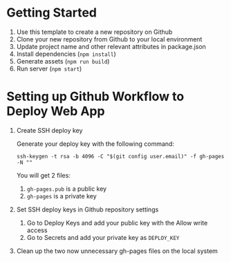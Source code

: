 # Getting Started
1. Use this template to create a new repository on Github
2. Clone your new repository from Github to your local environment
3. Update project name and other relevant attributes in package.json
4. Install dependencies (`npm install`)
5. Generate assets (`npm run build`)
6. Run server (`npm start`)

# Setting up Github Workflow to Deploy Web App
1. Create SSH deploy key

    Generate your deploy key with the following command:
    ```
    ssh-keygen -t rsa -b 4096 -C "$(git config user.email)" -f gh-pages -N ""
    ```
    You will get 2 files:
    1. `gh-pages.pub` is a public key
    2. `gh-pages` is a private key

2. Set SSH deploy keys in Github repository settings
   1. Go to Deploy Keys and add your public key with the Allow write access
   2. Go to Secrets and add your private key as `DEPLOY_KEY`

3. Clean up the two now unnecessary gh-pages files on the local system